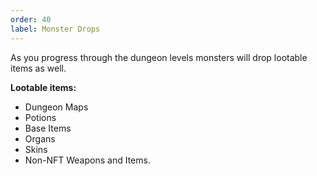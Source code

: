 ```yaml
---
order: 40
label: Monster Drops
---
```


As you progress through the dungeon levels monsters will drop lootable items as well.

**Lootable items:**
* Dungeon Maps
* Potions
* Base Items
* Organs
* Skins
* Non-NFT Weapons and Items.
